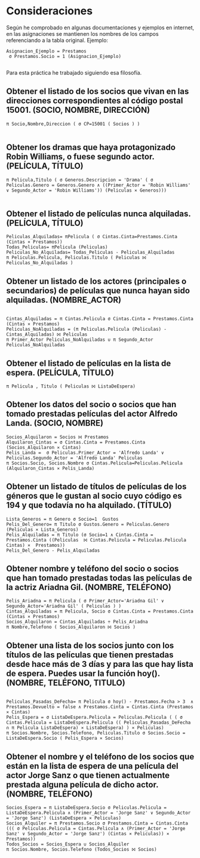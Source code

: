 # Consideraciones 
Según he comprobado en algunas documentaciones y ejemplos en internet, en las asignaciones se mantienen los nombres de los campos referenciando a la tabla original. Ejemplo: 
```
Asignacion_Ejemplo = Prestamos 
 σ Prestamos.Socio = 1 (Asignacion_Ejemplo)
 
```

Para esta práctica he trabajado siguiendo esa filosofía. 

## Obtener el listado de los socios que vivan en las direcciones correspondientes al código postal 15001. (SOCIO, NOMBRE, DIRECCIÓN)

```
π Socio,Nombre,Direccion ( σ CP=15001 ( Socios ) ) 
 
```

## Obtener los dramas que haya protagonizado Robin Williams, o fuese segundo actor. (PELÍCULA, TÍTULO) 

```
π Pelicula,Titulo ( σ Generos.Descripcion = 'Drama' ( σ Peliculas.Genero = Generos.Genero ∧ ((Primer_Actor = 'Robin Williams' ∨ Segundo_Actor = 'Robin Williams')) (Peliculas ⨯ Generos))) 
 
```

## Obtener el listado de películas nunca alquiladas. (PELÍCULA, TÍTULO)

```
Peliculas_Alquiladas= πPelicula ( σ Cintas.Cinta=Prestamos.Cinta (Cintas ⨯ Prestamos)) 
Todas_Peliculas= πPelicula (Peliculas) 
Peliculas_No_Alquiladas= Todas_Peliculas - Peliculas_Alquiladas 
π Peliculas.Pelicula, Peliculas.Titulo ( Peliculas ⨝ Peliculas_No_Alquiladas ) 

```

## Obtener un listado de los actores (principales o secundarios) de películas que nunca hayan sido alquiladas. (NOMBRE_ACTOR) 

```

Cintas_Alquiladas = π Cintas.Pelicula σ Cintas.Cinta = Prestamos.Cinta (Cintas ⨯ Prestamos) 
Peliculas_NoAlquiladas = (π Peliculas.Pelicula (Peliculas) - Cintas_Alquiladas) ⨝ Peliculas 
π Primer_Actor Peliculas_NoAlquiladas ∪ π Segundo_Actor Peliculas_NoAlquiladas 

```

## Obtener el listado de películas en la lista de espera. (PELÍCULA, TÍTULO) 

```
π Pelicula , Titulo ( Peliculas ⨝ ListaDeEspera)

```

## Obtener los datos del socio o socios que han tomado prestadas películas del actor Alfredo Landa. (SOCIO, NOMBRE) 

```
Socios_Alquilaron = Socios ⨝ Prestamos 
Alquilaron_Cintas = σ Cintas.Cinta = Prestamos.Cinta (Socios_Alquilaron ⨯ Cintas) 
Pelis_Landa =  σ Peliculas.Primer_Actor = 'Alfredo Landa' ∨ Peliculas.Segundo_Actor = 'Alfredo Landa' Peliculas 
π Socios.Socio, Socios.Nombre σ Cintas.Pelicula=Peliculas.Pelicula (Alquilaron_Cintas ⨯ Pelis_Landa)

```

## Obtener un listado de títulos de películas de los géneros que le gustan al socio cuyo código es 194 y que todavía no ha alquilado. (TÍTULO)
```
Lista_Generos = π Genero σ Socio=1  Gustos 
Pelis_Del_Genero= π Titulo σ Gustos.Genero = Peliculas.Genero (Peliculas ⨯ Lista_Generos)  
Pelis_Alquiladas = π Titulo (σ Socio=1 ∧ Cintas.Cinta = Prestamos.Cinta ((Peliculas  ⨝ Cintas.Pelicula = Peliculas.Pelicula Cintas) ⨯  Prestamos)) 
Pelis_Del_Genero - Pelis_Alquiladas 
```

## Obtener nombre y teléfono del socio o socios que han tomado prestadas todas las películas de la actriz Ariadna Gil. (NOMBRE, TELÉFONO) 

```
Pelis_Ariadna = π Pelicula ( σ Primer_Actor='Ariadna Gil' ∨ Segundo_Actor='Ariadna Gil' ( Peliculas ) ) 
Cintas_Alquiladas = π Pelicula, Socio σ Cintas.Cinta = Prestamos.Cinta (Cintas ⨯ Prestamos) 
Socios_Alquilaron = Cintas_Alquiladas ÷ Pelis_Ariadna 
π Nombre,Telefono ( Socios_Alquilaron ⨝ Socios ) 

```

## Obtener una lista de los socios junto con los títulos de las películas que tienen prestadas desde hace más de 3 días y para las que hay lista de espera. Puedes usar la función hoy(). (NOMBRE, TELÉFONO, TITULO) 

```

Peliculas_Pasadas_DeFecha= π Pelicula σ hoy() - Prestamos.Fecha > 3  ∧ Prestamos.Devuelto = false ∧ Prestamos.Cinta = Cintas.Cinta (Prestamos ⨯ Cintas)  
Pelis_Espera = σ ListaDeEspera.Pelicula = Peliculas.Pelicula ( ( σ Cintas.Pelicula = ListaDeEspera.Pelicula (( Peliculas_Pasadas_DeFecha ∩ π Pelicula ListaDeEspera) ⨯ ListaDeEspera) ) ⨯ Peliculas) 
π Socios.Nombre, Socios.Telefono, Peliculas.Titulo σ Socios.Socio = ListaDeEspera.Socio ( Pelis_Espera ⨯ Socios)

```

## Obtener el nombre y el teléfono de los socios que están en la lista de espera de una película del actor Jorge Sanz o que tienen actualmente prestada alguna película de dicho actor. (NOMBRE, TELÉFONO)

```
Socios_Espera = π ListaDeEspera.Socio σ Peliculas.Pelicula = ListaDeEspera.Pelicula ∧ (Primer_Actor = 'Jorge Sanz' ∨ Segundo_Actor = 'Jorge Sanz') (ListaDeEspera ⨯ Peliculas) 
Socios_Alquiler = π Prestamos.Socio σ Prestamos.Cinta = Cintas.Cinta ((( σ Peliculas.Pelicula = Cintas.Pelicula ∧ (Primer_Actor = 'Jorge Sanz' ∨ Segundo_Actor = 'Jorge Sanz') (Cintas ⨯ Peliculas)) ⨯  Prestamos)) 
Todos_Socios = Socios_Espera ∪ Socios_Alquiler  
π Socios.Nombre, Socios.Telefono (Todos_Socios ⨝ Socios)
```


 
